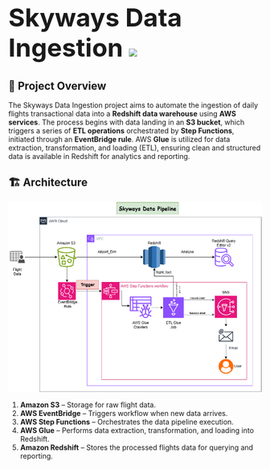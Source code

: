 <h1 style="font-size: 50px;">Skyways Data Ingestion <img src="https://github.com/user-attachments/assets/c52a5e8a-72f2-488b-9ead-7e36223e6d61" width="180"></h1>

## 📌 Project Overview  
The Skyways Data Ingestion project aims to automate the ingestion of daily flights transactional data into a **Redshift data warehouse** using **AWS services**. The process begins with data landing in an **S3 bucket**, which triggers a series of **ETL operations** orchestrated by **Step Functions**, initiated through an **EventBridge rule**. AWS **Glue** is utilized for data extraction, transformation, and loading (ETL), ensuring clean and structured data is available in Redshift for analytics and reporting.

## 🏗️ Architecture  
![alt text](images/skyways.drawio.png)
1. **Amazon S3** – Storage for raw flight data.  
2. **AWS EventBridge** – Triggers workflow when new data arrives.  
3. **AWS Step Functions** – Orchestrates the data pipeline execution.  
4. **AWS Glue** – Performs data extraction, transformation, and loading into Redshift.  
5. **Amazon Redshift** – Stores the processed flights data for querying and reporting.

